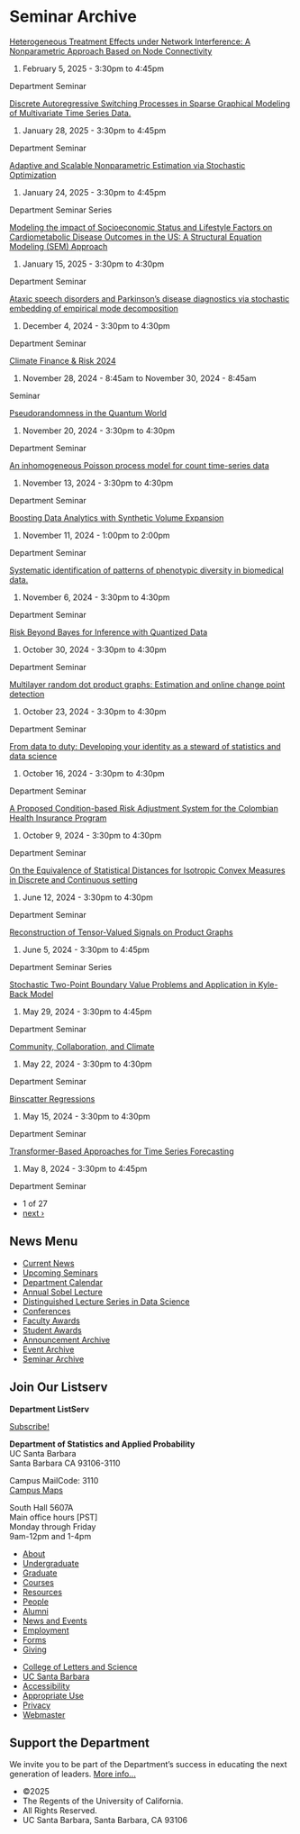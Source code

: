 # Seminar Archive

[Heterogeneous Treatment Effects under Network Interference: A Nonparametric Approach Based on Node Connectivity](/news/event/1923)

1. February 5, 2025 - 3:30pm to 4:45pm

Department Seminar

[Discrete Autoregressive Switching Processes in Sparse Graphical Modeling of Multivariate Time Series Data.](/news/event/1913)

1. January 28, 2025 - 3:30pm to 4:45pm

Department Seminar

[Adaptive and Scalable Nonparametric Estimation via Stochastic Optimization](/news/event/1912)

1. January 24, 2025 - 3:30pm to 4:45pm

Department Seminar Series

[Modeling the impact of Socioeconomic Status and Lifestyle Factors on Cardiometabolic Disease Outcomes in the US: A Structural Equation Modeling (SEM) Approach](/news/event/1908)

1. January 15, 2025 - 3:30pm to 4:30pm

Department Seminar

[Ataxic speech disorders and Parkinson’s disease diagnostics via stochastic embedding of empirical mode decomposition](/news/event/1907)

1. December 4, 2024 - 3:30pm to 4:30pm

Department Seminar

[Climate Finance &amp; Risk 2024](/news/event/1900)

1. November 28, 2024 - 8:45am to November 30, 2024 - 8:45am

Seminar

[Pseudorandomness in the Quantum World](/news/event/1902)

1. November 20, 2024 - 3:30pm to 4:30pm

Department Seminar

[An inhomogeneous Poisson process model for count time-series data](/news/event/1906)

1. November 13, 2024 - 3:30pm to 4:30pm

Department Seminar

[Boosting Data Analytics with Synthetic Volume Expansion](/news/event/1905)

1. November 11, 2024 - 1:00pm to 2:00pm

Department Seminar

[Systematic identification of patterns of phenotypic diversity in biomedical data.](/news/event/1904)

1. November 6, 2024 - 3:30pm to 4:30pm

Department Seminar

[Risk Beyond Bayes for Inference with Quantized Data](/news/event/1901)

1. October 30, 2024 - 3:30pm to 4:30pm

Department Seminar

[Multilayer random dot product graphs: Estimation and online change point detection](/news/event/1898)

1. October 23, 2024 - 3:30pm to 4:30pm

Department Seminar

[From data to duty: Developing your identity as a steward of statistics and data science](/news/event/1897)

1. October 16, 2024 - 3:30pm to 4:30pm

Department Seminar

[A Proposed Condition-based Risk Adjustment System for the Colombian Health Insurance Program](/news/event/1896)

1. October 9, 2024 - 3:30pm to 4:30pm

Department Seminar

[On the Equivalence of Statistical Distances for Isotropic Convex Measures in Discrete and Continuous setting](/news/event/1889)

1. June 12, 2024 - 3:30pm to 4:30pm

Department Seminar

[Reconstruction of Tensor-Valued Signals on Product Graphs](/news/event/1879)

1. June 5, 2024 - 3:30pm to 4:45pm

Department Seminar Series

[Stochastic Two-Point Boundary Value Problems and Application in Kyle-Back Model](/news/event/1885)

1. May 29, 2024 - 3:30pm to 4:45pm

Department Seminar

[Community, Collaboration, and Climate](/news/event/1888)

1. May 22, 2024 - 3:30pm to 4:30pm

Department Seminar

[Binscatter Regressions](/news/event/1887)

1. May 15, 2024 - 3:30pm to 4:30pm

Department Seminar

[Transformer-Based Approaches for Time Series Forecasting](/news/event/1886)

1. May 8, 2024 - 3:30pm to 4:45pm

Department Seminar

- 1 of 27
- [next ›](/news/event/archive?page=1 "Go to next page")

## News Menu

- [Current News](/news "Current News")
- [Upcoming Seminars](/news/upcoming-seminars "Upcoming Seminars")
- [Department Calendar](/news/calendar "Event & Feature Calendar")
- [Annual Sobel Lecture](/news/sobel "Annual Sobel Lecture")
- [Distinguished Lecture Series in Data Science](/news/data-science "Distinguished Lecture Series in Data Science")
- [Conferences](/news/conferences "Conferences")
- [Faculty Awards](/news/fac_award "Faculty Awards")
- [Student Awards](/news/student_award "Student Awards")
- [Announcement Archive](/news/announcement/archive)
- [Event Archive](/news/feature/archive)
- [Seminar Archive](/news/event/archive)

## Join Our Listserv

**Department ListServ**

[Subscribe!](https://groups.google.com/u/1/a/pstat.ucsb.edu/g/pstat-undergrad?hl=en)

**Department of Statistics and Applied Probability**  
UC Santa Barbara  
Santa Barbara CA 93106-3110

Campus MailCode: 3110  
[Campus Maps](http://www.aw.id.ucsb.edu/maps/)

South Hall 5607A  
Main office hours \[PST]  
Monday through Friday  
9am-12pm and 1-4pm

- [About](/about "About")
- [Undergraduate](/undergrad)
- [Graduate](/graduate)
- [Courses](/courses)
- [Resources](/resources "Resources")
- [People](/people)
- [Alumni](/alumni "Undergraduate Alumni")
- [News and Events](/news)
- [Employment](/about/employment "Employment")
- [Forms](/forms "Forms")
- [Giving](/giving "Giving")

<!--THE END-->

- [College of Letters and Science](http://www.college.ucsb.edu "College of Letters and Science")
- [UC Santa Barbara](http://www.ucsb.edu "UC Santa Barbara")
- [Accessibility](/accessibility "Accessibility")
- [Appropriate Use](http://www.policy.ucsb.edu/terms_of_use/ "Appropriate Use")
- [Privacy](http://www.policy.ucsb.edu/privacy-notification/ "Privacy")
- [Webmaster](mailto:help@pstat.ucsb.edu "Webmaster")

## Support the Department

We invite you to be part of the Department’s success in educating the next generation of leaders. [More info...](/giving)

- ©2025
- The Regents of the University of California.
- All Rights Reserved.
- UC Santa Barbara, Santa Barbara, CA 93106